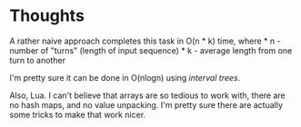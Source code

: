 # Thoughts

A rather naive approach completes this task in O(n * k) time, where
	* n - number of "turns" (length of input sequence)
	* k - average length from one turn to another 

I'm pretty sure it can be done in O(nlogn) using *interval trees*.

Also, Lua. I can't believe that arrays are so tedious to work with,
there are no hash maps, and no value unpacking.
I'm pretty sure there are actually some tricks to make that work nicer.

